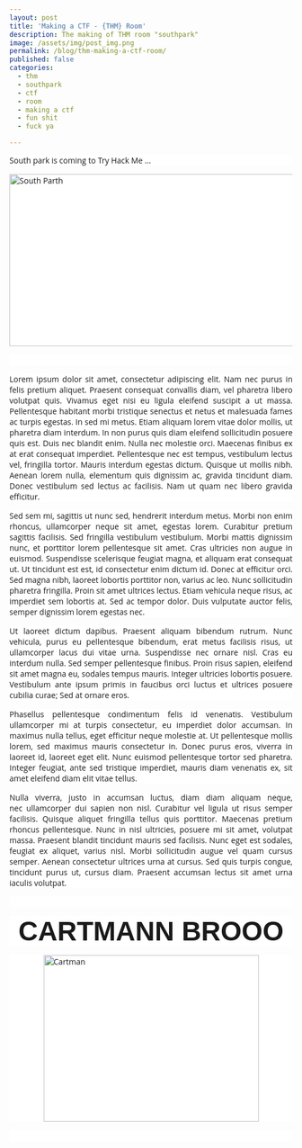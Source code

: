 ```yaml
---
layout: post
title: 'Making a CTF - {THM} Room'
description: The making of THM room "southpark"
image: /assets/img/post_img.png
permalink: /blog/thm-making-a-ctf-room/
published: false
categories:
  - thm
  - southpark
  - ctf
  - room
  - making a ctf
  - fun shit
  - fuck ya

---
```

<p style="margin: 0px 0px 15px; padding: 0px; font-family: 'Open Sans', Arial, sans-serif; font-size: 14px; background-color: #ffffff;">South park is coming to Try Hack Me ...&nbsp; </p>
<p style="margin: 0px 0px 15px; padding: 0px; font-family: 'Open Sans', Arial, sans-serif; font-size: 14px; background-color: #ffffff;"><img style="display: block; margin-left: auto; margin-right: auto;" src="https://sls-ci-bowtie-houndstooth-root-us-east-1-assets.s3.amazonaws.com/5290charlie/blog/1650006260514-banner.jpeg" alt="South Parth" width="544" height="306" /></p>
<p style="margin: 0px 0px 15px; padding: 0px; text-align: justify; font-family: 'Open Sans', Arial, sans-serif; font-size: 14px; background-color: #ffffff;">&nbsp;</p>
<p style="margin: 0px 0px 15px; padding: 0px; text-align: justify; font-family: 'Open Sans', Arial, sans-serif; font-size: 14px; background-color: #ffffff;">Lorem ipsum dolor sit amet, consectetur adipiscing elit. Nam nec purus in felis pretium aliquet. Praesent consequat convallis diam, vel pharetra libero volutpat quis. Vivamus eget nisi eu ligula eleifend suscipit a ut massa. Pellentesque habitant morbi tristique senectus et netus et malesuada fames ac turpis egestas. In sed mi metus. Etiam aliquam lorem vitae dolor mollis, ut pharetra diam interdum. In non purus quis diam eleifend sollicitudin posuere quis est. Duis nec blandit enim. Nulla nec molestie orci. Maecenas finibus ex at erat consequat imperdiet. Pellentesque nec est tempus, vestibulum lectus vel, fringilla tortor. Mauris interdum egestas dictum. Quisque ut mollis nibh. Aenean lorem nulla, elementum quis dignissim ac, gravida tincidunt diam. Donec vestibulum sed lectus ac facilisis. Nam ut quam nec libero gravida efficitur.</p>
<p style="margin: 0px 0px 15px; padding: 0px; text-align: justify; font-family: 'Open Sans', Arial, sans-serif; font-size: 14px; background-color: #ffffff;">Sed sem mi, sagittis ut nunc sed, hendrerit interdum metus. Morbi non enim rhoncus, ullamcorper neque sit amet, egestas lorem. Curabitur pretium sagittis facilisis. Sed fringilla vestibulum vestibulum. Morbi mattis dignissim nunc, et porttitor lorem pellentesque sit amet. Cras ultricies non augue in euismod. Suspendisse scelerisque feugiat magna, et aliquam erat consequat ut. Ut tincidunt est est, id consectetur enim dictum id. Donec at efficitur orci. Sed magna nibh, laoreet lobortis porttitor non, varius ac leo. Nunc sollicitudin pharetra fringilla. Proin sit amet ultrices lectus. Etiam vehicula neque risus, ac imperdiet sem lobortis at. Sed ac tempor dolor. Duis vulputate auctor felis, semper dignissim lorem egestas nec.</p>
<p style="margin: 0px 0px 15px; padding: 0px; text-align: justify; font-family: 'Open Sans', Arial, sans-serif; font-size: 14px; background-color: #ffffff;">Ut laoreet dictum dapibus. Praesent aliquam bibendum rutrum. Nunc vehicula, purus eu pellentesque bibendum, erat metus facilisis risus, ut ullamcorper lacus dui vitae urna. Suspendisse nec ornare nisl. Cras eu interdum nulla. Sed semper pellentesque finibus. Proin risus sapien, eleifend sit amet magna eu, sodales tempus mauris. Integer ultricies lobortis posuere. Vestibulum ante ipsum primis in faucibus orci luctus et ultrices posuere cubilia curae; Sed at ornare eros.</p>
<p style="margin: 0px 0px 15px; padding: 0px; text-align: justify; font-family: 'Open Sans', Arial, sans-serif; font-size: 14px; background-color: #ffffff;">Phasellus pellentesque condimentum felis id venenatis. Vestibulum ullamcorper mi at turpis consectetur, eu imperdiet dolor accumsan. In maximus nulla tellus, eget efficitur neque molestie at. Ut pellentesque mollis lorem, sed maximus mauris consectetur in. Donec purus eros, viverra in laoreet id, laoreet eget elit. Nunc euismod pellentesque tortor sed pharetra. Integer feugiat, ante sed tristique imperdiet, mauris diam venenatis ex, sit amet eleifend diam elit vitae tellus.</p>
<p style="margin: 0px 0px 15px; padding: 0px; text-align: justify; font-family: 'Open Sans', Arial, sans-serif; font-size: 14px; background-color: #ffffff;">Nulla viverra, justo in accumsan luctus, diam diam aliquam neque, nec&nbsp;ullamcorper dui sapien non nisl. Curabitur vel ligula ut risus semper facilisis. Quisque aliquet fringilla tellus quis porttitor. Maecenas pretium rhoncus pellentesque. Nunc in nisl ultricies, posuere mi sit amet, volutpat massa. Praesent blandit tincidunt mauris sed facilisis. Nunc eget est sodales, feugiat ex aliquet, varius nisl. Morbi sollicitudin augue vel quam cursus semper. Aenean consectetur ultrices urna at cursus. Sed quis turpis congue, tincidunt purus ut, cursus diam. Praesent accumsan lectus sit amet urna iaculis volutpat.</p>
<p style="margin: 0px 0px 15px; padding: 0px; text-align: justify; font-family: 'Open Sans', Arial, sans-serif; font-size: 14px; background-color: #ffffff;">&nbsp;</p>
<h3 style="margin: 0px 0px 15px; padding: 0px; font-family: 'Open Sans', Arial, sans-serif; font-size: 14px; background-color: #ffffff; text-align: center;"><span style="font-size: 36pt; font-family: 'comic sans ms', sans-serif;">CARTMANN BROOO</span></h3>
<p style="margin: 0px 0px 15px; padding: 0px; font-family: 'Open Sans', Arial, sans-serif; font-size: 14px; background-color: #ffffff;"><img style="display: block; margin-left: auto; margin-right: auto;" src="https://sls-ci-bowtie-houndstooth-root-us-east-1-assets.s3.amazonaws.com/5290charlie/blog/1650006125619-icon.jpeg" alt="Cartman" width="383" height="296" /></p>
<p style="margin: 0px 0px 15px; padding: 0px; text-align: justify; font-family: 'Open Sans', Arial, sans-serif; font-size: 14px; background-color: #ffffff;">&nbsp;</p>
